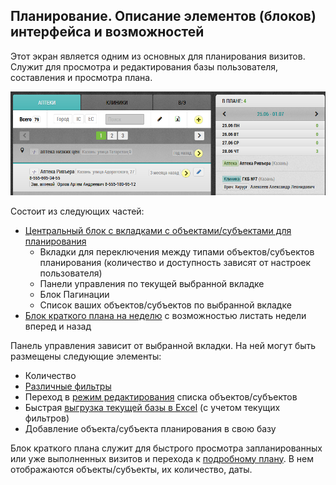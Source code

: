 ## Планирование. Описание элементов (блоков) интерфейса и возможностей

Этот экран является одним из основных для планирования визитов.
Служит для просмотра и редактирования базы пользователя, составления и просмотра плана.

![](../images/rep-planning.png) 

Состоит из следующих частей:
- [Центральный блок с вкладками с объектами/субъектами для планирования](rep-planning-central-block.md)
  - Вкладки для переключения между типами объектов/субъектов планирования 
  (количество и доступность зависят от настроек пользователя)
  - Панели управления по текущей выбранной вкладке
  - Блок Пагинации
  - Список ваших объектов/субъектов по выбранной вкладке
- [Блок краткого плана на неделю](rep-planning-short-plan.md) с возможностью листать недели вперед и назад

Панель управления зависит от выбранной вкладки.
На ней могут быть размещены следующие элементы:
- Количество
- [Различные фильтры](rep-planning-central-block-filters.md)
- Переход в [режим редактирования](rep-planning-central-block-edit.md) списка объектов/субъектов
- Быстрая [выгрузка текущей базы в Excel](rep-planning-central-block-export.md) (с учетом текущих фильтров)
- Добавление объекта/субъекта планирования в свою базу

Блок краткого плана служит для быстрого просмотра запланированных или уже выполненных визитов и перехода к [подробному плану](rep-planning-full-plan.md).
В нем отображаются объекты/субъекты, их количество, даты.
